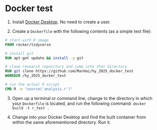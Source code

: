 # Docker test

1. Install [Docker Desktop](https://docker.com/). No need to create a user. 

2. Create a `Dockerfile` with the following contents (as a simple text file):
```dockerfile
# start with R image
FROM rocker/tidyverse

# install git
RUN apt-get update && install -y git

# clone research repository and jump into that directory
RUN git clone https://github.com/MarHai/hy_2025_docker_test
WORKDIR /hy_2025_docker_test

# run the actual R script
CMD R -e "source('analysis.r')"
```

3. Open up a terminal or command line, change to the directory in which your `Dockerfile` is located, and run the following command:
   `docker build -t r_test .`

4. Change into your Docker Desktop and find the built container from within the same aforementioned directory. Run it.
